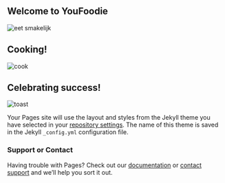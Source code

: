 ## Welcome to YouFoodie

![eet smakelijk](https://1drv.ms/i/s!AhP_WYpnKoKphNplPfLZs_7oOAlN_w)
## Cooking!
![cook](https://scontent-amt2-1.xx.fbcdn.net/v/t1.0-9/3419_10151003843570927_1378240463_n.jpg?oh=0a2d93cd7baf183b8a476992307c749d&oe=59C1D733)
## Celebrating success!
![toast](https://scontent-amt2-1.xx.fbcdn.net/v/t1.0-9/15492197_10207898605730247_3371910342796902549_n.jpg?oh=479f230f7994326c07052ba620b2a472&oe=599D9EF4)


Your Pages site will use the layout and styles from the Jekyll theme you have selected in your [repository settings](https://github.com/tganzarolli/baboo/settings). The name of this theme is saved in the Jekyll `_config.yml` configuration file.

### Support or Contact

Having trouble with Pages? Check out our [documentation](https://help.github.com/categories/github-pages-basics/) or [contact support](https://github.com/contact) and we’ll help you sort it out.
